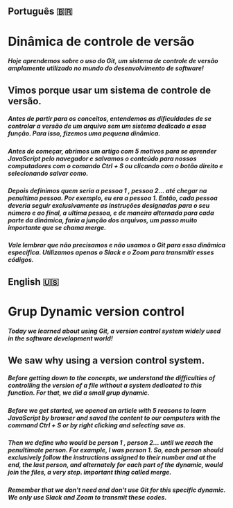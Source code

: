 ## Português 🇧🇷 

# Dinâmica de controle de versão

##### Hoje aprendemos sobre o uso do Git, um sistema de controle de versão amplamente utilizado no mundo do desenvolvimento de software!

## Vimos porque usar um sistema de controle de versão.

##### Antes de partir para os conceitos, entendemos as dificuldades de se controlar a versão de um arquivo sem um sistema dedicado a essa função. Para isso, fizemos uma pequena dinâmica.

##### Antes de começar, abrimos um artigo com 5 motivos para se aprender JavaScript pelo navegador e salvamos o conteúdo para nossos computadores com o comando Ctrl + S ou clicando com o botão direito e selecionando salvar como.

##### Depois definimos quem seria a pessoa 1 , pessoa 2... até chegar na penultima pessoa. Por exemplo, eu era a pessoa 1. Então, cada pessoa deveria seguir exclusivamente as instruções designadas para o seu número e ao final, a ultima pessoa, e de maneira alternada para cada parte da dinámica, faria a junção dos arquivos, um passo muito importante que se chama merge.

##### Vale lembrar que não precisamos e não usamos o Git para essa dinâmica específica. Utilizamos apenas o Slack e o Zoom para transmitir esses códigos.

## English 🇺🇸

# Grup Dynamic version control

##### Today we learned about using Git, a version control system widely used in the software development world!

## We saw why using a version control system.

##### Before getting down to the concepts, we understand the difficulties of controlling the version of a file without a system dedicated to this function. For that, we did a small grup dynamic.

##### Before we get started, we opened an article with 5 reasons to learn JavaScript by browser and saved the content to our computers with the command Ctrl + S or by right clicking and selecting save as.

##### Then we define who would be person 1 , person 2... until we reach the penultimate person. For example, I was person 1. So, each person should exclusively follow the instructions assigned to their number and at the end, the last person, and alternately for each part of the dynamic, would join the files, a very step. important thing called merge.

##### Remember that we don't need and don't use Git for this specific dynamic. We only use Slack and Zoom to transmit these codes.